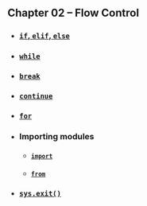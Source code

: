 ## Chapter 02 – Flow Control
- ### [`if`, `elif`, `else`](practice02_01.py)
- ### [`while`](practice02_02.py)
- ### [`break`](practice02_03.py)
- ### [`continue`](practice02_04.py)
- ### [`for`](practice02_05.py)
- ### Importing modules
  - #### [`import`](practice02_06.py)
  - #### [`from`](practice02_07.py)
- ### [`sys.exit()`](practice02_08.py)
